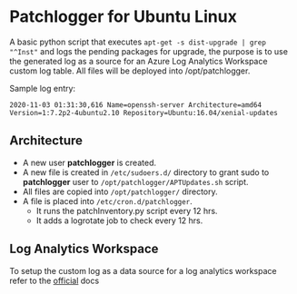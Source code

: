 # Patchlogger for Ubuntu Linux

A basic python script that executes `apt-get -s dist-upgrade | grep "^Inst"` and logs the pending packages for upgrade, the purpose is to use the generated log as a source for an Azure Log Analytics Workspace custom log table. All files will be deployed into /opt/patchlogger.

Sample log entry:

```2020-11-03 01:31:30,616 Name=openssh-server Architecture=amd64 Version=1:7.2p2-4ubuntu2.10 Repository=Ubuntu:16.04/xenial-updates```

## Architecture
* A new user **patchlogger** is created.
* A new file is created in `/etc/sudoers.d/` directory to grant sudo to **patchlogger** user to `/opt/patchlogger/APTUpdates.sh` script.
* All files are copied into `/opt/patchlogger/` directory.
* A file is placed into `/etc/cron.d/patchlogger`. 
    - It runs the patchInventory.py script every 12 hrs.
    - It adds a logrotate job to check every 12 hrs.

## Log Analytics Workspace
To setup the custom log as a data source for a log analytics workspace refer to the [official](https://docs.microsoft.com/en-us/azure/azure-monitor/platform/data-sources-custom-logs) docs 
